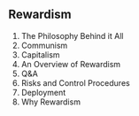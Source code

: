 ﻿Rewardism
----
  1. The Philosophy Behind it All
  2. Communism
  3. Capitalism
  4. An Overview of Rewardism
  5. Q&A
  6. Risks and Control Procedures
  7. Deployment
  8. Why Rewardism
